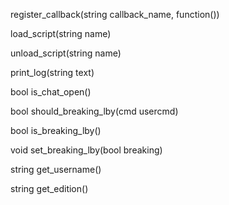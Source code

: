 register_callback(string callback_name, function())

load_script(string name)

unload_script(string name)

print_log(string text)

bool is_chat_open()

bool should_breaking_lby(cmd usercmd)

bool is_breaking_lby()

void set_breaking_lby(bool breaking)

string get_username()

string get_edition()
